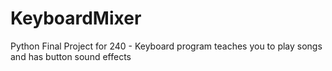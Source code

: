 # KeyboardMixer
Python Final Project for 240 - Keyboard program teaches you to play songs and has button sound effects
